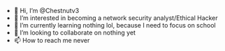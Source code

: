 - 👋 Hi, I’m @Chestnutv3
- 👀 I’m interested in becoming a network security analyst/Ethical Hacker
- 🌱 I’m currently learning nothing lol, because I need to focus on school
- 💞️ I’m looking to collaborate on nothing yet
- 📫 How to reach me never

<!---
Chestnutv3/Chestnutv3 is a ✨ special ✨ repository because its `README.md` (this file) appears on your GitHub profile.
You can click the Preview link to take a look at your changes.
--->
